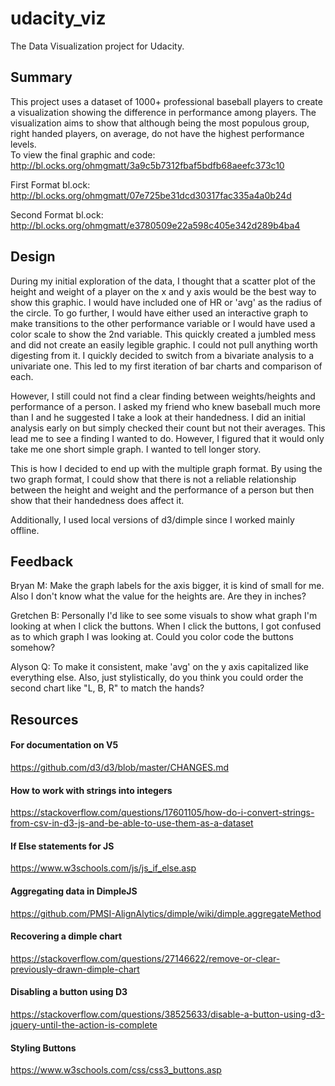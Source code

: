 # udacity_viz
The Data Visualization project for Udacity.

## Summary
This project uses a dataset of 1000+ professional baseball players to
create a visualization showing the difference in performance among players. The
visualization aims to show that although being the most populous group, right
handed players, on average, do not have the highest performance levels.  
To view the final graphic and code:
http://bl.ocks.org/ohmgmatt/3a9c5b7312fbaf5bdfb68aeefc373c10


First Format bl.ock: http://bl.ocks.org/ohmgmatt/07e725be31dcd30317fac335a4a0b24d

Second Format bl.ock: http://bl.ocks.org/ohmgmatt/e3780509e22a598c405e342d289b4ba4


## Design
During my initial exploration of the data, I thought that a scatter plot of
the height and weight of a player on the x and y axis would be the best way to
show this graphic. I would have included one of HR or 'avg' as the radius of
the circle. To go further, I would have either used an interactive graph to
make transitions to the other performance variable or I would have used a color
scale to show the 2nd variable. This quickly created a jumbled mess and did
not create an easily legible graphic. I could not pull anything worth digesting
from it. I quickly decided to switch from a bivariate analysis to a univariate
one. This led to my first iteration of bar charts and comparison of each.

However, I still could not find a clear finding between weights/heights and
performance of a person. I asked my friend who knew baseball much more than I
and he suggested I take a look at their handedness. I did an initial analysis
early on but simply checked their count but not their averages. This lead me to
see a finding I wanted to do. However, I figured that it would only take me one
short simple graph. I wanted to tell longer story.

This is how I decided to end up with the multiple graph format. By using the
two graph format, I could show that there is not a reliable relationship between
the height and weight and the performance of a person but then show that their
handedness does affect it.

Additionally, I used local versions of d3/dimple since I worked mainly offline.
## Feedback
Bryan M: Make the graph labels for the axis bigger, it is kind of small for
me. Also I don't know what the value for the heights are. Are they in inches?

Gretchen B: Personally I'd like to see some visuals to show what graph I'm
looking at when I click the buttons. When I click the buttons, I got confused as
to which graph I was looking at. Could you color code the buttons somehow?

Alyson Q: To make it consistent, make 'avg' on the y axis capitalized like
everything else. Also, just stylistically, do you think you could order the
second chart like "L, B, R" to match the hands?

## Resources

#### For documentation on V5    
https://github.com/d3/d3/blob/master/CHANGES.md


#### How to work with strings into integers
https://stackoverflow.com/questions/17601105/how-do-i-convert-strings-from-csv-in-d3-js-and-be-able-to-use-them-as-a-dataset  

#### If Else statements for JS
https://www.w3schools.com/js/js_if_else.asp  


#### Aggregating data in DimpleJS
https://github.com/PMSI-AlignAlytics/dimple/wiki/dimple.aggregateMethod  

#### Recovering a dimple chart
https://stackoverflow.com/questions/27146622/remove-or-clear-previously-drawn-dimple-chart  

#### Disabling a button using D3
https://stackoverflow.com/questions/38525633/disable-a-button-using-d3-jquery-until-the-action-is-complete  

#### Styling Buttons
https://www.w3schools.com/css/css3_buttons.asp  
